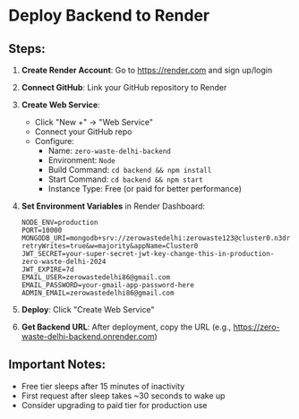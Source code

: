 # Deploy Backend to Render

## Steps:

1. **Create Render Account**: Go to https://render.com and sign up/login

2. **Connect GitHub**: Link your GitHub repository to Render

3. **Create Web Service**:
   - Click "New +" → "Web Service"
   - Connect your GitHub repo
   - Configure:
     - Name: `zero-waste-delhi-backend`
     - Environment: `Node`
     - Build Command: `cd backend && npm install`
     - Start Command: `cd backend && npm start`
     - Instance Type: Free (or paid for better performance)

4. **Set Environment Variables** in Render Dashboard:
   ```
   NODE_ENV=production
   PORT=10000
   MONGODB_URI=mongodb+srv://zerowastedelhi:zerowaste123@cluster0.n3dr2.mongodb.net/zero_waste_delhi_app?retryWrites=true&w=majority&appName=Cluster0
   JWT_SECRET=your-super-secret-jwt-key-change-this-in-production-zero-waste-delhi-2024
   JWT_EXPIRE=7d
   EMAIL_USER=zerowastedelhi86@gmail.com
   EMAIL_PASSWORD=your-gmail-app-password-here
   ADMIN_EMAIL=zerowastedelhi86@gmail.com
   ```

5. **Deploy**: Click "Create Web Service"

6. **Get Backend URL**: After deployment, copy the URL (e.g., https://zero-waste-delhi-backend.onrender.com)

## Important Notes:
- Free tier sleeps after 15 minutes of inactivity
- First request after sleep takes ~30 seconds to wake up
- Consider upgrading to paid tier for production use